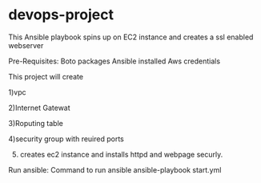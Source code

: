 # devops-project
This Ansible playbook spins up on EC2 instance and creates a ssl enabled webserver

Pre-Requisites:
Boto packages
Ansible installed
Aws credentials 

This project will create 

1)vpc 

2)Internet Gatewat

3)Roputing table

4)security group with reuired ports

5) creates ec2 instance and installs httpd and webpage securly.
 


Run ansible:
Command to run ansible
ansible-playbook start.yml




